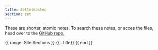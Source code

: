 ```yaml
---
title: Zettelkasten
section: zet
---
```

These are shorter, atomic notes. To search these notes, or acces the files, head over to the [GitHub repo.](https://github.com/mischavandenburg/blog/tree/main/content/zet)

{{ range .Site.Sections }}
    {{ .Title}}
{{ end }}
